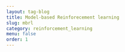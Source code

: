 ```yaml
---
layout: tag-blog
title: Model-based Reinforecement learning
slug: mbrl
category: reinforcement_learning
menu: false
order: 1
---
```

